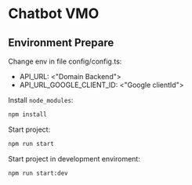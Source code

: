 # Chatbot VMO

## Environment Prepare

Change env in file config/config.ts: 
- API_URL: <"Domain Backend">
- API_URL_GOOGLE_CLIENT_ID: <"Google clientId">

Install `node_modules`:

```bash
npm install
```
Start project:
```bash
npm run start
```
Start project in development enviroment:
```bash
npm run start:dev
```



